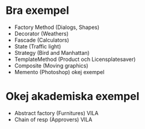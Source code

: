 ﻿# Bra exempel

- Factory Method (Dialogs, Shapes)  
- Decorator (Weathers)
- Fascade (Calculators)
- State (Traffic light)
- Strategy (Bird and Manhattan)
- TemplateMethod (Product och Licensplatesaver)
- Composite (Moving graphics)
- Memento (Photoshop) okej exempel

# Okej akademiska exempel
- Abstract factory (Furnitures) VILA
- Chain of resp (Approvers) VILA


